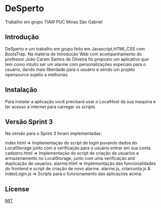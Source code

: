 # DeSperto

Trabalho em grupo TIAW PUC Minas São Gabriel 

## Introdução

DeSperto e um trabalho em grupo feito em Javascript,HTML,CSS com BootsTrap.
Na matéria de Introdução Web com acompanhamento do professor João Caram Santos de Oliveira foi proposto um aplicativo que tem como intuito ser um alarme com personalizações especiais para o usuário, dando mais liberdade para o usuário e sendo um projeto opensource sujeito a melhorias.

## Instalação 

Para instalar a aplicação você precisará usar o LocalHost da sua maquina e ter acesso a internet para carregar os scripts

## Versão Sprint 3

Na versão para o Sprint 3 foram implementadas:

index.html => Implementação do script de login puxando dados do LocalStorage junto com a verificação para o usuário entrar em sua conta.
cadastro.html => Implementação do script de criação de usuarios e armazenamento no LocalStorage, junto com uma verificação anti duplicação de usuarios.
alarme.html => Implementação das funcionalidades do frontend e script de criação de novo alarme.
alarme.js, criarconta.js & indexLogin.js => Scripts para o funcionamento das aplicações acima. 

## License 
[MIT](https://choosealicense.com/licenses/mit/)